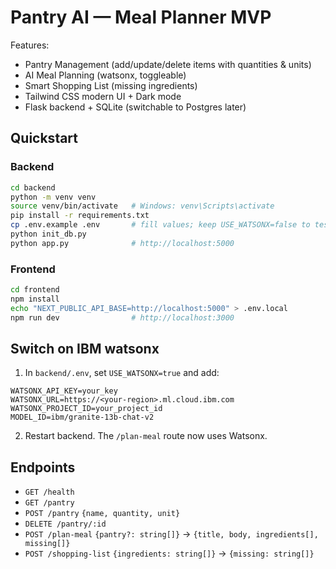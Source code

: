 # Pantry AI — Meal Planner MVP

Features:
- Pantry Management (add/update/delete items with quantities & units)
- AI Meal Planning (watsonx, toggleable)
- Smart Shopping List (missing ingredients)
- Tailwind CSS modern UI + Dark mode
- Flask backend + SQLite (switchable to Postgres later)

## Quickstart
### Backend
```bash
cd backend
python -m venv venv
source venv/bin/activate   # Windows: venv\Scripts\activate
pip install -r requirements.txt
cp .env.example .env       # fill values; keep USE_WATSONX=false to test mock
python init_db.py
python app.py              # http://localhost:5000
```

### Frontend
```bash
cd frontend
npm install
echo "NEXT_PUBLIC_API_BASE=http://localhost:5000" > .env.local
npm run dev                # http://localhost:3000
```

## Switch on IBM watsonx
1) In `backend/.env`, set `USE_WATSONX=true` and add:
```
WATSONX_API_KEY=your_key
WATSONX_URL=https://<your-region>.ml.cloud.ibm.com
WATSONX_PROJECT_ID=your_project_id
MODEL_ID=ibm/granite-13b-chat-v2
```
2) Restart backend. The `/plan-meal` route now uses Watsonx.

## Endpoints
- `GET /health`
- `GET /pantry`
- `POST /pantry` `{name, quantity, unit}`
- `DELETE /pantry/:id`
- `POST /plan-meal` `{pantry?: string[]}` → `{title, body, ingredients[], missing[]}`
- `POST /shopping-list` `{ingredients: string[]}` → `{missing: string[]}`
